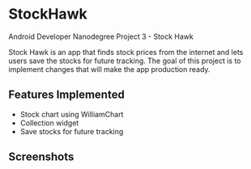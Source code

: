 # StockHawk
Android Developer Nanodegree Project 3 - Stock Hawk

Stock Hawk is an app that finds stock prices from the internet and lets users save the stocks for future tracking. The goal of this project is to implement changes that will make the app production ready.

## Features Implemented
* Stock chart using WilliamChart
* Collection widget
* Save stocks for future tracking

## Screenshots
